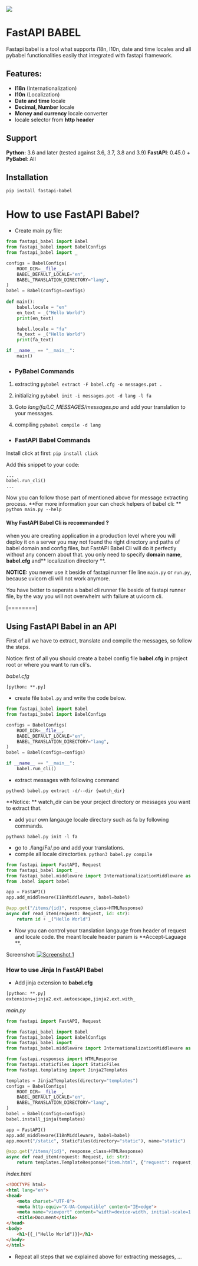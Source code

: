 ![](https://user-images.githubusercontent.com/56755478/165474515-12392df4-a41c-4ed9-bed4-512f606caedc.png)


# FastAPI BABEL
Fastapi babel is a tool what supports i18n, l10n, date and time locales and all pybabel functionalities easily that integrated with fastapi framework.

## Features:
- **I18n** (Internationalization)
- **l10n** (Localization)
- **Date and time** locale
- **Decimal, Number** locale
- **Money and currency** locale converter
- locale selector from **http header**

## Support
**Python:** 3.6 and later (tested against 3.6, 3.7, 3.8 and 3.9)
**FastAPI**: 0.45.0 +
**PyBabel**: All

## Installation
    pip install fastapi-babel

# How to use FastAPI Babel?
- Create main.py file:

```python
from fastapi_babel import Babel
from fastapi_babel import BabelConfigs
from fastapi_babel import _

configs = BabelConfigs(
    ROOT_DIR=__file__,
    BABEL_DEFAULT_LOCALE="en",
    BABEL_TRANSLATION_DIRECTORY="lang",
)
babel = Babel(configs=configs)
    
def main():
    babel.locale = "en"
    en_text = _("Hello World")
    print(en_text)

    babel.locale = "fa"
    fa_text = _("Hello World")
    print(fa_text)

if __name__ == "__main__":
    main()
```

- ### PyBabel Commands
1. extracting
`pybabel extract -F babel.cfg -o messages.pot .`

2. initializing
`pybabel init -i messages.pot -d lang -l fa`

3. Goto *lang/fa/LC_MESSAGES/messages.po* and add your translation to your messages.

4. compiling
`pybabel compile -d lang`

- ### FastAPI Babel Commands
Install click at first:
`pip install click`

Add this snippet to your code:

```python
...
babel.run_cli()
...
```
Now you can follow those part of mentioned above for message extracting process.
**For more information your can check helpers of babel cli:
**
`python main.py --help`

#### Why FastAPI Babel Cli is recommanded ?
when you are creating application in a production level where you will deploy it on a server you may not found the right directory and paths of babel domain and config files, but FastAPI Babel Cli will do it perfectly without any concern about that. you only need to specify **domain name**, **babel.cfg** and** localization directory **.

**NOTICE:** you never use it beside of fastapi runner file line `main.py` or `run.py`, because uvicorn cli will not work anymore.

You have better to seperate a babel cli runner file beside of fastapi runner file, by the way you will not overwhelm with failure at uvicorn cli.


[========]

## Using FastAPI Babel in an API
First of all we have to extract, translate and compile the messages, so follow the steps.

Notice: first of all you should create a babel config file **babel.cfg** in project root or where you want to run cli's.

*babel.cfg*

    [python: **.py]


- create file `babel.py` and write the code below.

```python
from fastapi_babel import Babel
from fastapi_babel import BabelConfigs

configs = BabelConfigs(
    ROOT_DIR=__file__,
    BABEL_DEFAULT_LOCALE="en",
    BABEL_TRANSLATION_DIRECTORY="lang",
)
babel = Babel(configs=configs)

if __name__ == "__main__":
    babel.run_cli()
```
- extract messages with following command

`python3 babel.py extract -d/--dir {watch_dir}`

**Notice: ** watch_dir can be your project directory or messages you want to extract that.

- add your own langauge locale directory such as fa by following commands.

`python3 babel.py init -l fa`

- go to ./lang/Fa/.po and add your translations.
- compile all locale directorties.
`python3 babel.py compile`

```python
from fastapi import FastAPI, Request
from fastapi_babel import _
from fastapi_babel.middleware import InternationalizationMiddleware as I18nMiddleware
from .babel import babel

app = FastAPI()
app.add_middleware(I18nMiddleware, babel=babel)

@app.get("/items/{id}", response_class=HTMLResponse)
async def read_item(request: Request, id: str):
    return id + _("Hello World")

```

- Now you can control your translation langauge from header of request and locale code. the meant locale header param is **Accept-Laguage **.

Screenshot:
[![Screenshot 1](https://user-images.githubusercontent.com/56755478/169701538-8f893d0e-fd09-4004-8e8d-5e045a1d588a.png "Screenshot 1")](https://user-images.githubusercontent.com/56755478/169701538-8f893d0e-fd09-4004-8e8d-5e045a1d588a.png "Screenshot 1")

### How to use Jinja In FastAPI Babel

- Add jinja extension to **babel.cfg**


```xml
[python: **.py] 
extensions=jinja2.ext.autoescape,jinja2.ext.with_
```


*main.py*

```python
from fastapi import FastAPI, Request

from fastapi_babel import Babel
from fastapi_babel import BabelConfigs
from fastapi_babel import _
from fastapi_babel.middleware import InternationalizationMiddleware as I18nMiddleware

from fastapi.responses import HTMLResponse
from fastapi.staticfiles import StaticFiles
from fastapi.templating import Jinja2Templates

templates = Jinja2Templates(directory="templates")
configs = BabelConfigs(
    ROOT_DIR=__file__,
    BABEL_DEFAULT_LOCALE="en",
    BABEL_TRANSLATION_DIRECTORY="lang",
)
babel = Babel(configs=configs)
babel.install_jinja(templates)

app = FastAPI()
app.add_middleware(I18nMiddleware, babel=babel)
app.mount("/static", StaticFiles(directory="static"), name="static")

@app.get("/items/{id}", response_class=HTMLResponse)
async def read_item(request: Request, id: str):
    return templates.TemplateResponse("item.html", {"request": request, "id": id})
```

*index.html*

```html
<!DOCTYPE html>
<html lang="en">
<head>
    <meta charset="UTF-8">
    <meta http-equiv="X-UA-Compatible" content="IE=edge">
    <meta name="viewport" content="width=device-width, initial-scale=1.0">
    <title>Document</title>
</head>
<body>
    <h1>{{_("Hello World")}}</h1>
</body>
</html>
```


- Repeat all steps that we explained above for extracting messages, ...
